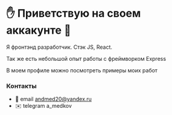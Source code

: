 

<!--
### Hi there 👋
**qwelip/qwelip** is a ✨ _special_ ✨ repository because its `README.md` (this file) appears on your GitHub profile.

Here are some ideas to get you started:

- 🔭 I’m currently working on ...
- 🌱 I’m currently learning ...
- 👯 I’m looking to collaborate on ...
- 🤔 I’m looking for help with ...
- 💬 Ask me about ...
- 📫 How to reach me: ...
- 😄 Pronouns: ...
- ⚡ Fun fact: ...
-->

# :raised_hand: Приветствую на своем аккакунте :guitar:

Я фронтэнд разработчик. 
Cтэк JS, React.

Так же есть небольшой опыт работы с фреймворком Express

В моем профиле можно посмотреть примеры моих работ

### Контакты
- :email: email andmed20@yandex.ru
- :envelope: telegram a_medkov
